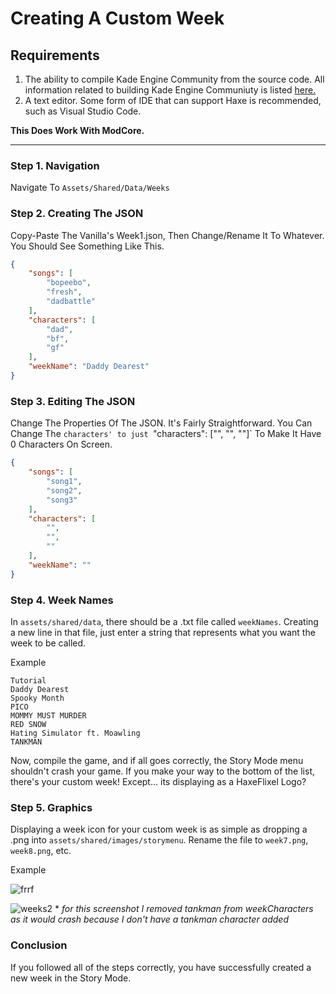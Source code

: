 # Creating A Custom Week

## Requirements
1. The ability to compile Kade Engine Community from the source code. All information related to building Kade Engine Communiuty is listed [here.](https://therealjake12.github.io/Kade-Engine-Community/building)
2. A text editor. Some form of IDE that can support Haxe is recommended, such as Visual Studio Code.

**This Does Work With ModCore.**

---
### Step 1. Navigation
Navigate To `Assets/Shared/Data/Weeks`

### Step 2. Creating The JSON

Copy-Paste The Vanilla's Week1.json, Then Change/Rename It To Whatever.
You Should See Something Like This.

```json
{
    "songs": [
        "bopeebo",
        "fresh",
        "dadbattle"
    ],
    "characters": [
        "dad",
        "bf",
        "gf"
    ],
    "weekName": "Daddy Dearest"
}
```

### Step 3. Editing The JSON

Change The Properties Of The JSON. It's Fairly Straightforward.
You Can Change The `characters' to just `"characters": ["", "", ""]` To Make It Have 0 Characters On Screen.

```json
{
    "songs": [
        "song1",
        "song2",
        "song3"
    ],
    "characters": [
        "",
        "",
        ""
    ],
    "weekName": ""
}
```

### Step 4. Week Names

In `assets/shared/data`, there should be a .txt file called `weekNames`. Creating a new line in that file, just enter a string that represents what you want the week to be called.

Example

```
Tutorial
Daddy Dearest
Spooky Month
PICO
MOMMY MUST MURDER
RED SNOW
Hating Simulator ft. Moawling
TANKMAN
```

  Now, compile the game, and if all goes correctly, the Story Mode menu shouldn't crash your game. If you make your way to the bottom of the list, there's your custom week! Except... its displaying as a HaxeFlixel Logo?
  
### Step 5. Graphics
  
Displaying a week icon for your custom week is as simple as dropping a .png into `assets/shared/images/storymenu`. Rename the file to `week7.png`, `week8.png`, etc.

Example

![frrf](https://user-images.githubusercontent.com/68293280/118160164-cdab6d00-b3d2-11eb-9b29-a940eaf45025.png)

![weeks2](https://user-images.githubusercontent.com/55949451/122635129-763fa180-d0e2-11eb-841e-3456e74a50ba.png) \* *for this screenshot I removed tankman from weekCharacters as it would crash because I don't have a tankman character added*
### Conclusion

If you followed all of the steps correctly, you have successfully created a new week in the Story Mode.
